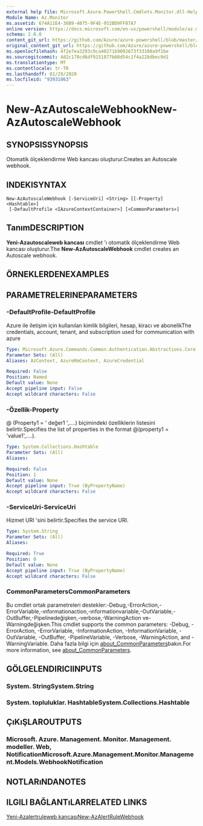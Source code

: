 ```yaml
---
external help file: Microsoft.Azure.PowerShell.Cmdlets.Monitor.dll-Help.xml
Module Name: Az.Monitor
ms.assetid: 674A11E4-36B9-4075-9F4E-952BD9FF07A7
online version: https://docs.microsoft.com/en-us/powershell/module/az.monitor/new-azautoscalewebhook
schema: 2.0.0
content_git_url: https://github.com/Azure/azure-powershell/blob/master/src/Monitor/Monitor/help/New-AzAutoscaleWebhook.md
original_content_git_url: https://github.com/Azure/azure-powershell/blob/master/src/Monitor/Monitor/help/New-AzAutoscaleWebhook.md
ms.openlocfilehash: 4f2e7ea3293c9ca40271b9092673f33108a9f1be
ms.sourcegitcommit: 4d2c178cd6df9151877b08d54c1f4a228dbec9d1
ms.translationtype: MT
ms.contentlocale: tr-TR
ms.lasthandoff: 01/29/2020
ms.locfileid: "93931863"
---
```

# <span data-ttu-id="85a89-101">New-AzAutoscaleWebhook</span><span class="sxs-lookup"><span data-stu-id="85a89-101">New-AzAutoscaleWebhook</span></span>

## <span data-ttu-id="85a89-102">SYNOPSIS</span><span class="sxs-lookup"><span data-stu-id="85a89-102">SYNOPSIS</span></span>
<span data-ttu-id="85a89-103">Otomatik ölçeklendirme Web kancası oluşturur.</span><span class="sxs-lookup"><span data-stu-id="85a89-103">Creates an Autoscale webhook.</span></span>

## <span data-ttu-id="85a89-104">INDEKI</span><span class="sxs-lookup"><span data-stu-id="85a89-104">SYNTAX</span></span>

```
New-AzAutoscaleWebhook [-ServiceUri] <String> [[-Property] <Hashtable>]
 [-DefaultProfile <IAzureContextContainer>] [<CommonParameters>]
```

## <span data-ttu-id="85a89-105">Tanım</span><span class="sxs-lookup"><span data-stu-id="85a89-105">DESCRIPTION</span></span>
<span data-ttu-id="85a89-106">**Yeni-Azautoscaleweb kancası** cmdlet 'ı otomatik ölçeklendirme Web kancası oluşturur.</span><span class="sxs-lookup"><span data-stu-id="85a89-106">The **New-AzAutoscaleWebhook** cmdlet creates an Autoscale webhook.</span></span>

## <span data-ttu-id="85a89-107">ÖRNEKLERDEN</span><span class="sxs-lookup"><span data-stu-id="85a89-107">EXAMPLES</span></span>

## <span data-ttu-id="85a89-108">PARAMETRELERINE</span><span class="sxs-lookup"><span data-stu-id="85a89-108">PARAMETERS</span></span>

### <span data-ttu-id="85a89-109">-DefaultProfile</span><span class="sxs-lookup"><span data-stu-id="85a89-109">-DefaultProfile</span></span>
<span data-ttu-id="85a89-110">Azure ile iletişim için kullanılan kimlik bilgileri, hesap, kiracı ve abonelik</span><span class="sxs-lookup"><span data-stu-id="85a89-110">The credentials, account, tenant, and subscription used for communication with azure</span></span>

```yaml
Type: Microsoft.Azure.Commands.Common.Authentication.Abstractions.Core.IAzureContextContainer
Parameter Sets: (All)
Aliases: AzContext, AzureRmContext, AzureCredential

Required: False
Position: Named
Default value: None
Accept pipeline input: False
Accept wildcard characters: False
```

### <span data-ttu-id="85a89-111">-Özellik</span><span class="sxs-lookup"><span data-stu-id="85a89-111">-Property</span></span>
<span data-ttu-id="85a89-112">@ (Property1 = ' değer1 ',....) biçimindeki özelliklerin listesini belirtir.</span><span class="sxs-lookup"><span data-stu-id="85a89-112">Specifies the list of properties in the format @(property1 = 'value1',....).</span></span>

```yaml
Type: System.Collections.Hashtable
Parameter Sets: (All)
Aliases:

Required: False
Position: 1
Default value: None
Accept pipeline input: True (ByPropertyName)
Accept wildcard characters: False
```

### <span data-ttu-id="85a89-113">-ServiceUri</span><span class="sxs-lookup"><span data-stu-id="85a89-113">-ServiceUri</span></span>
<span data-ttu-id="85a89-114">Hizmet URI 'sini belirtir.</span><span class="sxs-lookup"><span data-stu-id="85a89-114">Specifies the service URI.</span></span>

```yaml
Type: System.String
Parameter Sets: (All)
Aliases:

Required: True
Position: 0
Default value: None
Accept pipeline input: True (ByPropertyName)
Accept wildcard characters: False
```

### <span data-ttu-id="85a89-115">CommonParameters</span><span class="sxs-lookup"><span data-stu-id="85a89-115">CommonParameters</span></span>
<span data-ttu-id="85a89-116">Bu cmdlet ortak parametreleri destekler:-Debug,-ErrorAction,-ErrorVariable,-ınformationaction,-ınformationvariable,-OutVariable,-OutBuffer,-Pipelinedeğişken,-verbose,-WarningAction ve-Warningdeğişken.</span><span class="sxs-lookup"><span data-stu-id="85a89-116">This cmdlet supports the common parameters: -Debug, -ErrorAction, -ErrorVariable, -InformationAction, -InformationVariable, -OutVariable, -OutBuffer, -PipelineVariable, -Verbose, -WarningAction, and -WarningVariable.</span></span> <span data-ttu-id="85a89-117">Daha fazla bilgi için [about_CommonParameters](https://go.microsoft.com/fwlink/?LinkID=113216)bakın.</span><span class="sxs-lookup"><span data-stu-id="85a89-117">For more information, see [about_CommonParameters](https://go.microsoft.com/fwlink/?LinkID=113216).</span></span>

## <span data-ttu-id="85a89-118">GÖLGELENDIRICI</span><span class="sxs-lookup"><span data-stu-id="85a89-118">INPUTS</span></span>

### <span data-ttu-id="85a89-119">System. String</span><span class="sxs-lookup"><span data-stu-id="85a89-119">System.String</span></span>

### <span data-ttu-id="85a89-120">System. topluluklar. Hashtable</span><span class="sxs-lookup"><span data-stu-id="85a89-120">System.Collections.Hashtable</span></span>

## <span data-ttu-id="85a89-121">ÇıKıŞLAR</span><span class="sxs-lookup"><span data-stu-id="85a89-121">OUTPUTS</span></span>

### <span data-ttu-id="85a89-122">Microsoft. Azure. Management. Monitor. Management. modeller. Web, Notification</span><span class="sxs-lookup"><span data-stu-id="85a89-122">Microsoft.Azure.Management.Monitor.Management.Models.WebhookNotification</span></span>

## <span data-ttu-id="85a89-123">NOTLARıNDA</span><span class="sxs-lookup"><span data-stu-id="85a89-123">NOTES</span></span>

## <span data-ttu-id="85a89-124">ILGILI BAĞLANTıLAR</span><span class="sxs-lookup"><span data-stu-id="85a89-124">RELATED LINKS</span></span>

[<span data-ttu-id="85a89-125">Yeni-Azalertruleweb kancası</span><span class="sxs-lookup"><span data-stu-id="85a89-125">New-AzAlertRuleWebhook</span></span>](./New-AzAlertRuleWebhook.md)


